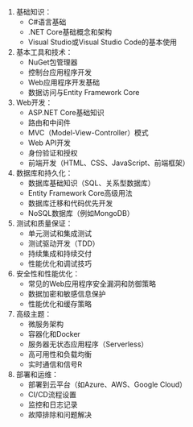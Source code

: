 1. 基础知识：
   - C#语言基础
   - .NET Core基础概念和架构
   - Visual Studio或Visual Studio Code的基本使用
2. 基本工具和技术：
   - NuGet包管理器
   - 控制台应用程序开发
   - Web应用程序开发基础
   - 数据访问与Entity Framework Core
3. Web开发：
   - ASP.NET Core基础知识
   - 路由和中间件
   - MVC（Model-View-Controller）模式
   - Web API开发
   - 身份验证和授权
   - 前端开发（HTML、CSS、JavaScript、前端框架）
4. 数据库和持久化：
   - 数据库基础知识（SQL、关系型数据库）
   - Entity Framework Core高级用法
   - 数据库迁移和代码优先开发
   - NoSQL数据库（例如MongoDB）
5. 测试和质量保证：
   - 单元测试和集成测试
   - 测试驱动开发（TDD）
   - 持续集成和持续交付
   - 性能优化和调试技巧
6. 安全性和性能优化：
   - 常见的Web应用程序安全漏洞和防御策略
   - 数据加密和敏感信息保护
   - 性能优化和缓存策略
7. 高级主题：
   - 微服务架构
   - 容器化和Docker
   - 服务器无状态应用程序（Serverless）
   - 高可用性和负载均衡
   - 实时通信和信号R
8. 部署和运维：
   - 部署到云平台（如Azure、AWS、Google Cloud）
   - CI/CD流程设置
   - 监控和日志记录
   - 故障排除和问题解决